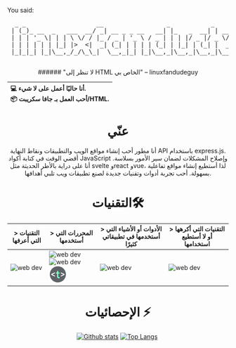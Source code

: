 
You said:
<div align="center">
<pre>
  _ _                   __                 _           _                        
 | (_)_ __  _   ___  __/ _| __ _ _ __   __| |_   _  __| | ___  __ _ _   _ _   _ 
 | | | '_ \| | | \ \/ / |_ / _ | '_ \ / _ | | | |/ _ |/ _ \/ _ | | | | | | |
 | | | | | | |_| |>  <|  _| (_| | | | | (_| | |_| | (_| |  __/ (_| | |_| | |_| |
 |_|_|_| |_|\__,_/_/\_\_|  \__,_|_| |_|\__,_|\__,_|\__,_|\___|\__, |\__,_|\__, |
                                                              |___/       |___/ 
</pre>
###### "لا تنظر إلى HTML الخاص بي" – linuxfandudeguy

  | 💻 أنا حاليًا أعمل على **لا شيء**.<br/>📦 أحب العمل بـ جافا سكريبت/HTML.</br> |
  |:---|

# عنّي 

أنا مطور أحب إنشاء مواقع الويب والتطبيقات ونقاط النهاية API باستخدام express.js. أقضي الوقت في كتابة أكواد JavaScript وإصلاح المشكلات لضمان سير الأمور بسلاسة. أنا على دراية بالأطر الحديثة مثل svelte وreact وvue، لذا أستطيع إنشاء مواقع تفاعلية بسهولة. أحب تجربة أدوات وتقنيات جديدة لصنع تطبيقات ويب تلبي أهدافها.

# التقنيات🛠
| > التقنيات التي أعرفها | > المحررات التي أستخدمها | > الأدوات أو الأشياء التي أستخدمها في تطبيقاتي كثيرًا | > التقنيات التي أكرهها أو لا أستطيع استخدامها | 
|---------------------|---------------|----------------------------------------|----------------------------------|
| <img src="https://skillicons.dev/icons?i=html,js,react,vue,svelte,css,nodejs,python,rust" alt="web dev" height="40"/> | <img src="https://skillicons.dev/icons?i=sublime,vscode" alt="web dev" height="40"/><img src="https://upload.wikimedia.org/wikipedia/commons/thumb/8/8a/Gnu-nano.svg/1024px-Gnu-nano.svg.png" alt="web dev" height="40"/><img src="/assets/images/unnamed.png" alt="web dev" height="40"/> | <img src="https://skillicons.dev/icons?i=tailwind,npm,git,github,bootstrap,vercel,debian,express,obsidian" alt="web dev" height="40"/> | <img src="https://skillicons.dev/icons?i=electron,firebase,php,tauri" alt="web dev" height="40"/> |

# الإحصائيات ⚡
  
  <a href="#">![Github stats](https://github-readme-stats.vercel.app/api?username=linuxfandudeguy&theme=blueberry&count_private=true&hide_border=true&line_height=20)</a>
  <a href="#">![Top Langs](https://github-readme-stats.vercel.app/api/top-langs/?username=linuxfandudeguy&layout=compact&theme=blueberry&count_private=true&hide_border=true)</a>
  <img src="https://komarev.com/ghpvc/?username=linuxfandudeguy&style=for-the-badge&color=orange" alt=""/>
